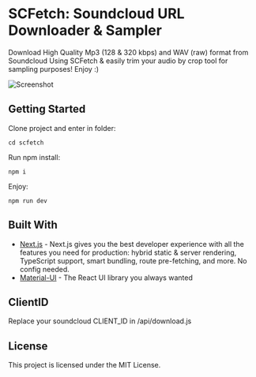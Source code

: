# SCFetch: Soundcloud URL Downloader & Sampler
      

Download High Quality Mp3 (128 & 320 kbps) and WAV (raw) format from Soundcloud Using SCFetch &
easily trim your audio by crop tool for sampling purposes! Enjoy :)

![Screenshot](https://i.im.ge/2023/01/26/svCWxz.Screenshot-2023-01-26-at-16-46-05.png)


## Getting Started

Clone project and enter in folder:

```
cd scfetch
```

Run npm install:

```
npm i
```

Enjoy:

```
npm run dev
```

## Built With

- [Next.js](https://nextjs.org/) - Next.js gives you the best developer experience with all the features you need for production: hybrid static & server rendering, TypeScript support, smart bundling, route pre-fetching, and more. No config needed.
- [Material-UI](https://mui.com/) - The React UI library you always wanted


## ClientID

Replace your soundcloud CLIENT_ID in /api/download.js

## License

This project is licensed under the MIT License.